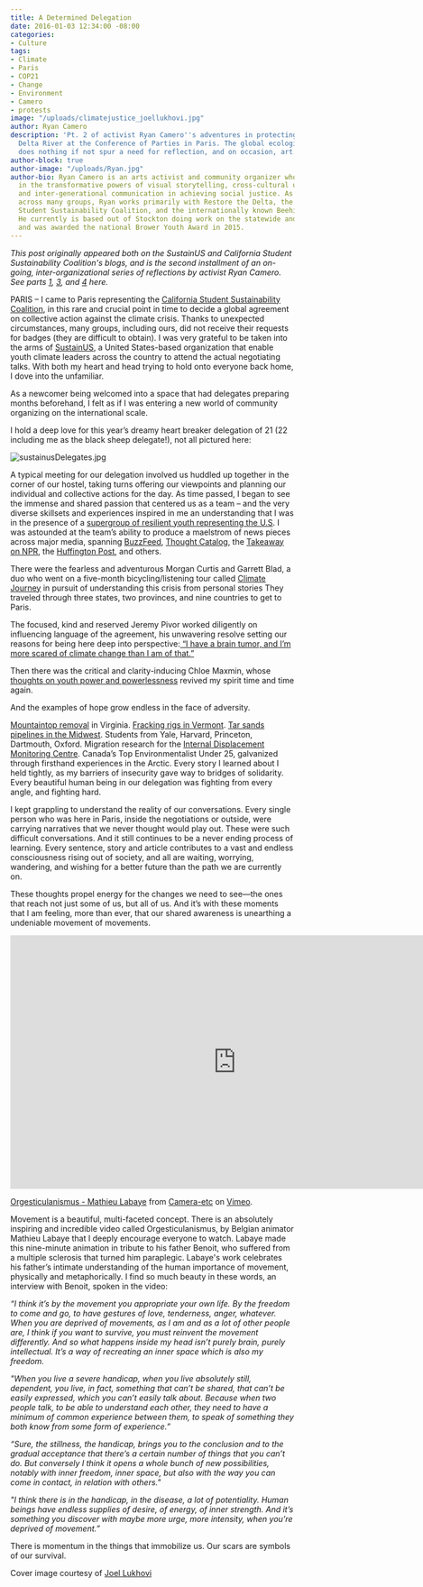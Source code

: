```yaml
---
title: A Determined Delegation
date: 2016-01-03 12:34:00 -08:00
categories:
- Culture
tags:
- Climate
- Paris
- COP21
- Change
- Environment
- Camero
- protests
image: "/uploads/climatejustice_joellukhovi.jpg"
author: Ryan Camero
description: 'Pt. 2 of activist Ryan Camero''s adventures in protecting the San Joaquin
  Delta River at the Conference of Parties in Paris. The global ecological crisis
  does nothing if not spur a need for reflection, and on occasion, art. '
author-block: true
author-image: "/uploads/Ryan.jpg"
author-bio: Ryan Camero is an arts activist and community organizer who believes wholeheartedly
  in the transformative powers of visual storytelling, cross-cultural understanding,
  and inter-generational communication in achieving social justice. As a coalition-builder
  across many groups, Ryan works primarily with Restore the Delta, the statewide California
  Student Sustainability Coalition, and the internationally known Beehive Design Collective.
  He currently is based out of Stockton doing work on the statewide and national level
  and was awarded the national Brower Youth Award in 2015.
---
```


*This post originally appeared both on the SustainUS and California Student Sustainability Coalition's blogs, and is the second installment of an on-going, inter-organizational series of reflections by activist Ryan Camero. See parts [1](http://www.placeholdermag.com/culture/2015/12/08/from-the-san-joaquin-to-the-seine-cop21.html), [3](http://www.placeholdermag.com/culture/2016/01/19/the-leap-manifesto-cop21.html), and [4](http://www.placeholdermag.com/culture/2016/06/02/harmonizing-the-peoples-voice.html) here.*

PARIS – I came to Paris representing the [California Student Sustainability Coalition](http://www.sustainabilitycoalition.org/), in this rare and crucial point in time to decide a global agreement on collective action against the climate crisis. Thanks to unexpected circumstances, many groups, including ours, did not receive their requests for badges (they are difficult to obtain). I was very grateful to be taken into the arms of [SustainUS](http://sustainus.org/), a United States-based organization that enable youth climate leaders across the country to attend the actual negotiating talks. With both my heart and head trying to hold onto everyone back home, I dove into the unfamiliar.

As a newcomer being welcomed into a space that had delegates preparing months beforehand, I felt as if I was entering a new world of community organizing on the international scale.

I hold a deep love for this year’s dreamy heart breaker delegation of 21 (22 including me as the black sheep delegate!), not all pictured here:

![sustainusDelegates.jpg](/uploads/sustainusDelegates.jpg)

A typical meeting for our delegation involved us huddled up together in the corner of our hostel, taking turns offering our viewpoints and planning our individual and collective actions for the day. As time passed, I began to see the immense and shared passion that centered us as a team – and the very diverse skillsets and experiences inspired in me an understanding that I was in the presence of a [supergroup of resilient youth representing the U.S](http://sustainus.org/cop21/delegation/). I was astounded at the team’s ability to produce a maelstrom of news pieces across major media, spanning [BuzzFeed](http://www.buzzfeed.com/climatejourney/19-ways-you-can-work-for-climate-justice-1z3qx), [Thought Catalog](http://thoughtcatalog.com/leehi-yona/2015/12/love-the-world-till-it-hurts/), the [Takeaway on NPR](http://www.thetakeaway.org/story/next-generation-and-cop21/), the [Huffington Post](http://www.huffingtonpost.com/raquel-rosenberg/a-future-under-negotiatio_b_8684612.html), and others.

There were the fearless and adventurous Morgan Curtis and Garrett Blad, a duo who went on a five-month bicycling/listening tour called [Climate Journey](http://climatejourney.org/) in pursuit of understanding this crisis from personal stories They traveled through three states, two provinces, and nine countries to get to Paris.

The focused, kind and reserved Jeremy Pivor worked diligently on influencing language of the agreement, his unwavering resolve setting our reasons for being here deep into perspective:[ “I have a brain tumor, and I’m more scared of climate change than I am of that.”](http://www.psmag.com/politics-and-law/weak-cop21-deal-set-to-go-through)

Then there was the critical and clarity-inducing Chloe Maxmin, whose [thoughts on youth power and powerlessness](http://www.thenation.com/article/youth-power-and-powerlessness-at-cop21/) revived my spirit time and time again.

And the examples of hope grow endless in the face of adversity.

[Mountaintop removal](http://www.richmond.com/opinion/their-opinion/guest-columnists/article_9ed7cab7-c4cf-577e-99e5-210826260530.html) in Virginia. [Fracking rigs in Vermont](http://www.timesargus.com/article/20151212/OPINION01/151219904). [Tar sands pipelines in the Midwest](http://minnesota.cbslocal.com/2014/11/19/st-paul-native-arrested-after-protesting-keystone-pipeline/). Students from Yale, Harvard, Princeton, Dartmouth, Oxford. Migration research for the [Internal Displacement Monitoring Centre](http://www.internal-displacement.org/). Canada’s Top Environmentalist Under 25, galvanized through firsthand experiences in the Arctic. Every story I learned about I held tightly, as my barriers of insecurity gave way to bridges of solidarity. Every beautiful human being in our delegation was fighting from every angle, and fighting hard.

I kept grappling to understand the reality of our conversations. Every single person who was here in Paris, inside the negotiations or outside, were carrying narratives that we never thought would play out. These were such difficult conversations. And it still continues to be a never ending process of learning. Every sentence, story and article contributes to a vast and endless consciousness rising out of society, and all are waiting, worrying, wandering, and wishing for a better future than the path we are currently on.

These thoughts propel energy for the changes we need to see—the ones that reach not just some of us, but all of us. And it’s with these moments that I am feeling, more than ever, that our shared awareness is unearthing a undeniable movement of movements.

<iframe src="https://player.vimeo.com/video/76129556" width="800" height="450" frameborder="0" webkitallowfullscreen mozallowfullscreen allowfullscreen></iframe>
<p><a href="https://vimeo.com/76129556">Orgesticulanismus - Mathieu Labaye</a> from <a href="https://vimeo.com/user20885903">Camera-etc</a> on <a href="https://vimeo.com">Vimeo</a>.</p>

Movement is a beautiful, multi-faceted concept. There is an absolutely inspiring and incredible video called Orgesticulanismus, by Belgian animator Mathieu Labaye that I deeply encourage everyone to watch. Labaye made this nine-minute animation in tribute to his father Benoit, who suffered from a multiple sclerosis that turned him paraplegic. Labaye's work celebrates his father’s intimate understanding of the human importance of movement, physically and metaphorically. I find so much beauty in these words, an interview with Benoit, spoken in the video:

*“I think it’s by the movement you appropriate your own life. By the freedom to come and go, to have gestures of love, tenderness, anger, whatever. When you are deprived of movements, as I am and as a lot of other people are, I think if you want to survive, you must reinvent the movement differently. And so what happens inside my head isn’t purely brain, purely intellectual. It’s a way of recreating an inner space which is also my freedom.*

*"When you live a severe handicap, when you live absolutely still, dependent, you live, in fact, something that can’t be shared, that can’t be easily expressed, which you can’t easily talk about. Because when two people talk, to be able to understand each other, they need to have a minimum of common experience between them, to speak of something they both know from some form of experience.”*

*“Sure, the stillness, the handicap, brings you to the conclusion and to the gradual acceptance that there’s a certain number of things that you can’t do. But conversely I think it opens a whole bunch of new possibilities, notably with inner freedom, inner space, but also with the way you can come in contact, in relation with others."*

*"I think there is in the handicap, in the disease, a lot of potentiality. Human beings have endless supplies of desire, of energy, of inner strength. And it’s something you discover with maybe more urge, more intensity, when you’re deprived of movement.”*

There is momentum in the things that immobilize us. Our scars are symbols of our survival.

Cover image courtesy of [Joel Lukhovi](https://www.flickr.com/photos/paris-climate-conference/23594629422/in/album-72157661621205229/)